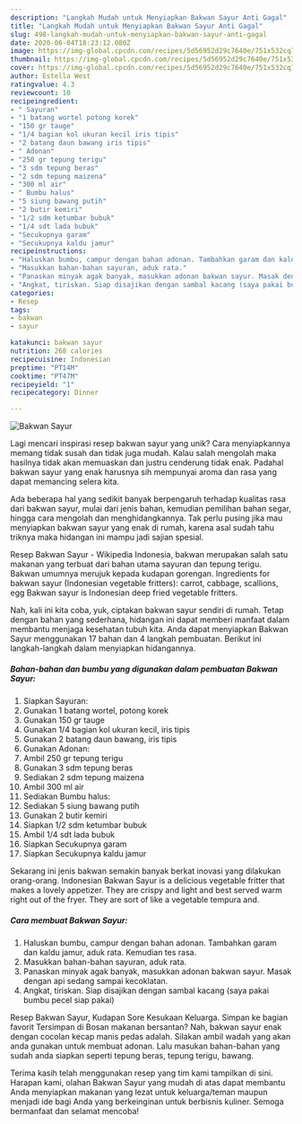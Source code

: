 ```yaml
---
description: "Langkah Mudah untuk Menyiapkan Bakwan Sayur Anti Gagal"
title: "Langkah Mudah untuk Menyiapkan Bakwan Sayur Anti Gagal"
slug: 498-langkah-mudah-untuk-menyiapkan-bakwan-sayur-anti-gagal
date: 2020-06-04T18:23:12.080Z
image: https://img-global.cpcdn.com/recipes/5d56952d29c7640e/751x532cq70/bakwan-sayur-foto-resep-utama.jpg
thumbnail: https://img-global.cpcdn.com/recipes/5d56952d29c7640e/751x532cq70/bakwan-sayur-foto-resep-utama.jpg
cover: https://img-global.cpcdn.com/recipes/5d56952d29c7640e/751x532cq70/bakwan-sayur-foto-resep-utama.jpg
author: Estella West
ratingvalue: 4.3
reviewcount: 10
recipeingredient:
- " Sayuran"
- "1 batang wortel potong korek"
- "150 gr tauge"
- "1/4 bagian kol ukuran kecil iris tipis"
- "2 batang daun bawang iris tipis"
- " Adonan"
- "250 gr tepung terigu"
- "3 sdm tepung beras"
- "2 sdm tepung maizena"
- "300 ml air"
- " Bumbu halus"
- "5 siung bawang putih"
- "2 butir kemiri"
- "1/2 sdm ketumbar bubuk"
- "1/4 sdt lada bubuk"
- "Secukupnya garam"
- "Secukupnya kaldu jamur"
recipeinstructions:
- "Haluskan bumbu, campur dengan bahan adonan. Tambahkan garam dan kaldu jamur, aduk rata. Kemudian tes rasa."
- "Masukkan bahan-bahan sayuran, aduk rata."
- "Panaskan minyak agak banyak, masukkan adonan bakwan sayur. Masak dengan api sedang sampai kecoklatan."
- "Angkat, tiriskan. Siap disajikan dengan sambal kacang (saya pakai bumbu pecel siap pakai)"
categories:
- Resep
tags:
- bakwan
- sayur

katakunci: bakwan sayur 
nutrition: 268 calories
recipecuisine: Indonesian
preptime: "PT14M"
cooktime: "PT47M"
recipeyield: "1"
recipecategory: Dinner

---
```



![Bakwan Sayur](https://img-global.cpcdn.com/recipes/5d56952d29c7640e/751x532cq70/bakwan-sayur-foto-resep-utama.jpg)

Lagi mencari inspirasi resep bakwan sayur yang unik? Cara menyiapkannya memang tidak susah dan tidak juga mudah. Kalau salah mengolah maka hasilnya tidak akan memuaskan dan justru cenderung tidak enak. Padahal bakwan sayur yang enak harusnya sih mempunyai aroma dan rasa yang dapat memancing selera kita.

Ada beberapa hal yang sedikit banyak berpengaruh terhadap kualitas rasa dari bakwan sayur, mulai dari jenis bahan, kemudian pemilihan bahan segar, hingga cara mengolah dan menghidangkannya. Tak perlu pusing jika mau menyiapkan bakwan sayur yang enak di rumah, karena asal sudah tahu triknya maka hidangan ini mampu jadi sajian spesial.

Resep Bakwan Sayur - Wikipedia Indonesia, bakwan merupakan salah satu makanan yang terbuat dari bahan utama sayuran dan tepung terigu. Bakwan umumnya merujuk kepada kudapan gorengan. Ingredients for bakwan sayur (Indonesian vegetable fritters): carrot, cabbage, scallions, egg Bakwan sayur is Indonesian deep fried vegetable fritters.


Nah, kali ini kita coba, yuk, ciptakan bakwan sayur sendiri di rumah. Tetap dengan bahan yang sederhana, hidangan ini dapat memberi manfaat dalam membantu menjaga kesehatan tubuh kita. Anda dapat menyiapkan Bakwan Sayur menggunakan 17 bahan dan 4 langkah pembuatan. Berikut ini langkah-langkah dalam menyiapkan hidangannya.

<!--inarticleads1-->

##### Bahan-bahan dan bumbu yang digunakan dalam pembuatan Bakwan Sayur:

1. Siapkan  Sayuran:
1. Gunakan 1 batang wortel, potong korek
1. Gunakan 150 gr tauge
1. Gunakan 1/4 bagian kol ukuran kecil, iris tipis
1. Gunakan 2 batang daun bawang, iris tipis
1. Gunakan  Adonan:
1. Ambil 250 gr tepung terigu
1. Gunakan 3 sdm tepung beras
1. Sediakan 2 sdm tepung maizena
1. Ambil 300 ml air
1. Sediakan  Bumbu halus:
1. Sediakan 5 siung bawang putih
1. Gunakan 2 butir kemiri
1. Siapkan 1/2 sdm ketumbar bubuk
1. Ambil 1/4 sdt lada bubuk
1. Siapkan Secukupnya garam
1. Siapkan Secukupnya kaldu jamur


Sekarang ini jenis bakwan semakin banyak berkat inovasi yang dilakukan orang-orang. Indonesian Bakwan Sayur is a delicious vegetable fritter that makes a lovely appetizer. They are crispy and light and best served warm right out of the fryer. They are sort of like a vegetable tempura and. 

<!--inarticleads2-->

##### Cara membuat Bakwan Sayur:

1. Haluskan bumbu, campur dengan bahan adonan. Tambahkan garam dan kaldu jamur, aduk rata. Kemudian tes rasa.
1. Masukkan bahan-bahan sayuran, aduk rata.
1. Panaskan minyak agak banyak, masukkan adonan bakwan sayur. Masak dengan api sedang sampai kecoklatan.
1. Angkat, tiriskan. Siap disajikan dengan sambal kacang (saya pakai bumbu pecel siap pakai)


Resep Bakwan Sayur, Kudapan Sore Kesukaan Keluarga. Simpan ke bagian favorit Tersimpan di Bosan makanan bersantan? Nah, bakwan sayur enak dengan cocolan kecap manis pedas adalah. Silakan ambil wadah yang akan anda gunakan untuk membuat adonan. Lalu masukan bahan-bahan yang sudah anda siapkan seperti tepung beras, tepung terigu, bawang. 

Terima kasih telah menggunakan resep yang tim kami tampilkan di sini. Harapan kami, olahan Bakwan Sayur yang mudah di atas dapat membantu Anda menyiapkan makanan yang lezat untuk keluarga/teman maupun menjadi ide bagi Anda yang berkeinginan untuk berbisnis kuliner. Semoga bermanfaat dan selamat mencoba!
